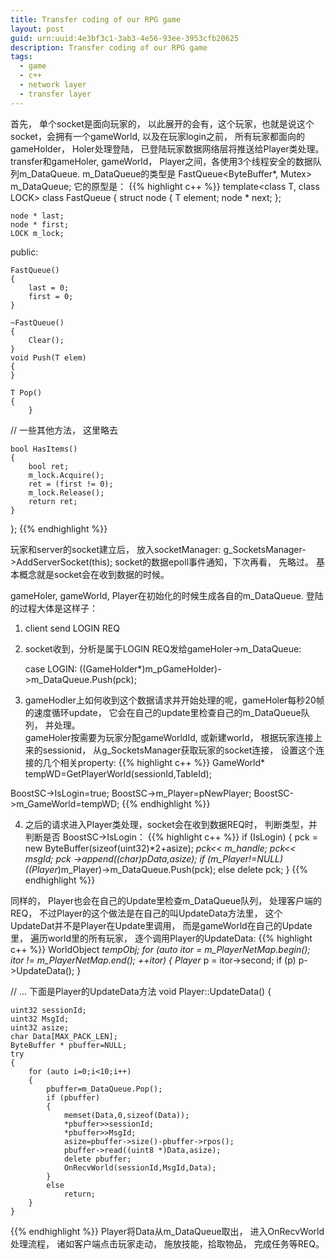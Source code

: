 ```yaml
---
title: Transfer coding of our RPG game
layout: post
guid: urn:uuid:4e3bf3c1-3ab3-4e56-93ee-3953cfb20625
description: Transfer coding of our RPG game
tags:
  - game
  - c++
  - network layer
  - transfer layer
---
```



首先， 单个socket是面向玩家的， 以此展开的会有，这个玩家，也就是说这个socket，会拥有一个gameWorld, 以及在玩家login之前， 所有玩家都面向的gameHolder， Holer处理登陆， 已登陆玩家数据网络层将推送给Player类处理。
transfer和gameHoler, gameWorld， Player之间，各使用3个线程安全的数据队列m_DataQueue.
m_DataQueue的类型是 FastQueue<ByteBuffer*, Mutex> m_DataQueue; 它的原型是：
{{% highlight c++ %}}
template<class T, class LOCK>
class FastQueue
{
	struct node
	{
		T element;
		node * next;
	};

	node * last;
	node * first;
	LOCK m_lock;
public:

	FastQueue()
	{
		last = 0;
		first = 0;
	}

	~FastQueue()
	{
		Clear();
	}
	void Push(T elem)
	{
	}

	T Pop()
	{
		}
// 一些其他方法， 这里略去

	bool HasItems()
	{
		bool ret;
		m_lock.Acquire();
		ret = (first != 0);
		m_lock.Release();
		return ret;
	}
};
{{% endhighlight %}}

玩家和server的socket建立后， 放入socketManager: g_SocketsManager->AddServerSocket(this); socket的数据epoll事件通知，下次再看， 先略过。 基本概念就是socket会在收到数据的时候。  


gameHoler, gameWorld, Player在初始化的时候生成各自的m_DataQueue. 登陆的过程大体是这样子：
1. client send LOGIN REQ
2. socket收到，分析是属于LOGIN REQ发给gameHoler->m_DataQueue:  
    
    case LOGIN:
        ((GameHolder*)m_pGameHolder)->m_DataQueue.Push(pck);
3. gameHodler上如何收到这个数据请求并开始处理的呢，gameHoler每秒20帧的速度循环update， 它会在自己的update里检查自己的m_DataQueue队列， 并处理。  
gameHoler按需要为玩家分配gameWorldId, 或新建world， 根据玩家连接上来的sessionid， 从g_SocketsManager获取玩家的socket连接， 设置这个连接的几个相关property:
{{% highlight c++ %}}
GameWorld* tempWD=GetPlayerWorld(sessionId,TableId);

BoostSC->IsLogin=true;
BoostSC->m_Player=pNewPlayer;
BoostSC->m_GameWorld=tempWD;
{{% endhighlight %}}

4. 之后的请求进入Player类处理，socket会在收到数据REQ时， 判断类型，并判断是否 BoostSC->IsLogin：
{{% highlight c++ %}}
            if (IsLogin)
            {
                pck = new ByteBuffer(sizeof(uint32)*2+asize);
                *pck<< m_handle;
                *pck<< msgId;
                pck ->append((char*)pData,asize);
                if (m_Player!=NULL)
                    ((Player*)m_Player)->m_DataQueue.Push(pck);
                else
                    delete pck;
            }
{{% endhighlight %}}  


同样的， Player也会在自己的Update里检查m_DataQueue队列， 处理客户端的REQ， 不过Player的这个做法是在自己的叫UpdateData方法里， 这个UpdateDat并不是Player在Update里调用， 而是gameWorld在自己的Update里， 遍历world里的所有玩家， 逐个调用Player的UpdateData:
{{% highlight c++ %}}
        WorldObject *tempObj;
        for (auto itor = m_PlayerNetMap.begin(); itor != m_PlayerNetMap.end(); ++itor)
        {
            Player* p = itor->second;
            if (p)
              p->UpdateData();
        }

// ... 下面是Player的UpdateData方法
void Player::UpdateData()
{

    uint32 sessionId;
    uint32 MsgId;
    uint32 asize;
    char Data[MAX_PACK_LEN];
    ByteBuffer * pbuffer=NULL;
    try
    {
        for (auto i=0;i<10;i++)
        {
            pbuffer=m_DataQueue.Pop();
            if (pbuffer)
            {
                memset(Data,0,sizeof(Data));
                *pbuffer>>sessionId;
                *pbuffer>>MsgId;
                asize=pbuffer->size()-pbuffer->rpos();
                pbuffer->read((uint8 *)Data,asize);
                delete pbuffer;
                OnRecvWorld(sessionId,MsgId,Data);
            }
            else
                return;
        }
    }
{{% endhighlight %}}
Player将Data从m_DataQueue取出， 进入OnRecvWorld处理流程， 诸如客户端点击玩家走动， 施放技能，拾取物品， 完成任务等REQ。
 

